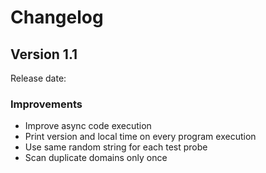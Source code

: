 # Changelog

## Version 1.1
Release date: 

### Improvements

- Improve async code execution
- Print version and local time on every program execution
- Use same random string for each test probe
- Scan duplicate domains only once
